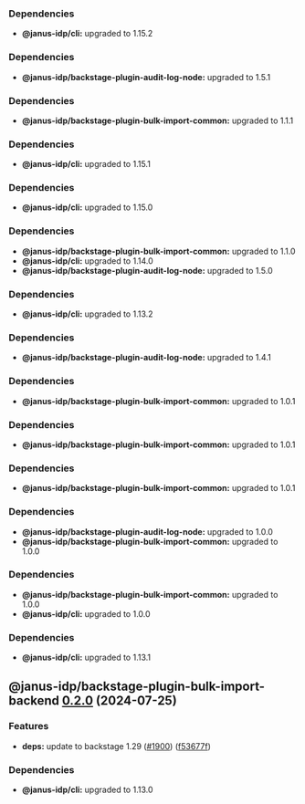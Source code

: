 ### Dependencies

* **@janus-idp/cli:** upgraded to 1.15.2

### Dependencies

* **@janus-idp/backstage-plugin-audit-log-node:** upgraded to 1.5.1

### Dependencies

* **@janus-idp/backstage-plugin-bulk-import-common:** upgraded to 1.1.1

### Dependencies

* **@janus-idp/cli:** upgraded to 1.15.1

### Dependencies

* **@janus-idp/cli:** upgraded to 1.15.0

### Dependencies

* **@janus-idp/backstage-plugin-bulk-import-common:** upgraded to 1.1.0
* **@janus-idp/cli:** upgraded to 1.14.0
* **@janus-idp/backstage-plugin-audit-log-node:** upgraded to 1.5.0

### Dependencies

* **@janus-idp/cli:** upgraded to 1.13.2

### Dependencies

* **@janus-idp/backstage-plugin-audit-log-node:** upgraded to 1.4.1

### Dependencies

* **@janus-idp/backstage-plugin-bulk-import-common:** upgraded to 1.0.1

### Dependencies

* **@janus-idp/backstage-plugin-bulk-import-common:** upgraded to 1.0.1

### Dependencies

* **@janus-idp/backstage-plugin-bulk-import-common:** upgraded to 1.0.1

### Dependencies

* **@janus-idp/backstage-plugin-audit-log-node:** upgraded to 1.0.0
* **@janus-idp/backstage-plugin-bulk-import-common:** upgraded to 1.0.0

### Dependencies

* **@janus-idp/backstage-plugin-bulk-import-common:** upgraded to 1.0.0
* **@janus-idp/cli:** upgraded to 1.0.0

### Dependencies

* **@janus-idp/cli:** upgraded to 1.13.1

## @janus-idp/backstage-plugin-bulk-import-backend [0.2.0](https://github.com/janus-idp/backstage-plugins/compare/@janus-idp/backstage-plugin-bulk-import-backend@0.1.0...@janus-idp/backstage-plugin-bulk-import-backend@0.2.0) (2024-07-25)


### Features

* **deps:** update to backstage 1.29 ([#1900](https://github.com/janus-idp/backstage-plugins/issues/1900)) ([f53677f](https://github.com/janus-idp/backstage-plugins/commit/f53677fb02d6df43a9de98c43a9f101a6db76802))



### Dependencies

* **@janus-idp/cli:** upgraded to 1.13.0
